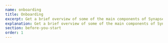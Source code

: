 ```yaml
---
name: onboarding
title: Onboarding
excerpt: Get a brief overview of some of the main components of Synapse.
explanation: Get a brief overview of some of the main components of Synapse.
section: before-you-start
order: 1
---
```

